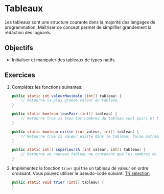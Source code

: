 Tableaux
========

Les tableaux sont une structure courante dans la majorité des
langages de programmation. Maîtriser ce concept permet de simplifier
grandement la rédaction des logiciels.

Objectifs
---------

* Initialiser et manipuler des tableaux de types natifs.

Exercices
---------

1. Complétez les fonctions suivantes:

    ```java
    public static int valeurMaximale (int[] tableau) {
        // Retourne la plus grande valeur du tableau.
    }

    public static boolean tousPair (int[] tableau) {
        // Retourne true si tous les nombres du tableau sont pairs et false autrement.
    }

    public static boolean existe (int valeur, int[] tableau) {
        // Retourne true si valeur existe dans le tableau; false autrement.
    }

    public static int[] superieursA (int valeur, int[] tableau) {
        // Retourne un nouveau tableau ne contenant que les nombres de tableau qui sont supérieurs à "valeur".
    }
    ```

3. Implémentez la fonction `trier` qui trie un tableau de valeur en ordre
   croissant. Vous pouvez utiliser le pseudo-code suivant: [Tri sélection](https://fr.wikipedia.org/wiki/Tri_par_insertion#Description_de_l.27algorithme)

    ```java
    public static void trier (int[] tableau) {
    }
    ```

<!-- Solutions -->
<!-- --------- -->

<!-- * [Exercices](Solutions.java) -->
